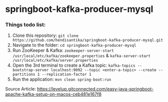 # springboot-kafka-producer-mysql

### Things todo list:

1. Clone this repository: `git clone https://github.com/hendisantika/springboot-kafka-producer-mysql.git`
2. Navigate to the folder: `cd springboot-kafka-producer-mysql`
3. Run ZooKeeper & Kafka: `zookeeper-server-start /usr/local/etc/kafka/zookeeper.properties`
   & `kafka-server-start /usr/local/etc/kafka/server.properties`
4. Open the 3rd terminal to create a Kafka
   topic: `kafka-topics --bootstrap-server localhost:9092 --topic <enter-a-topic> --create --partitions 1 --replication-factor 1`
5. Run the application: `mvn clean spring-boot:run`

Source Article: https://levelup.gitconnected.com/easy-java-springboot-apache-kafka-setup-on-macos-ceb481e167f8